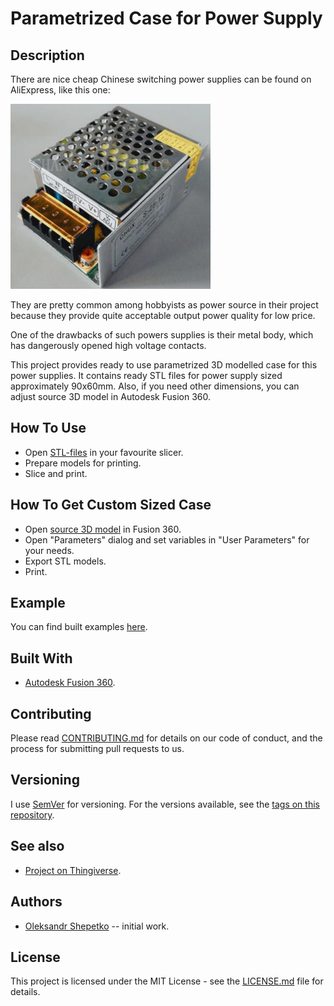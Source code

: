 # Parametrized Case for Power Supply


## Description

There are nice cheap Chinese switching power supplies can be found on AliExpress, like this one: 

![Power supply example](img/power-supply-example.jpg)

They are pretty common among hobbyists as power source in their project because they provide quite acceptable output 
power quality for low price.

One of the drawbacks of such powers supplies is their metal body, which has dangerously opened high voltage contacts.

This project provides ready to use parametrized 3D modelled case for this power supplies. It contains ready STL files 
for power supply sized approximately 90x60mm. Also, if you need other dimensions, you can adjust source 3D model in
Autodesk Fusion 360.


## How To Use

- Open [STL-files](stl/) in your favourite slicer.
- Prepare models for printing.
- Slice and print.


## How To Get Custom Sized Case

- Open [source 3D model](src/power-supply-case.f3d) in Fusion 360.
- Open "Parameters" dialog and set variables in "User Parameters" for your needs.
- Export STL models.
- Print.


## Example

You can find built examples [here](https://www.thingiverse.com/thing:3674960).


## Built With

- [Autodesk Fusion 360](https://www.autodesk.com/products/fusion-360/overview).


## Contributing

Please read [CONTRIBUTING.md](CONTRIBUTING.md) for details on our code of conduct, and the process for submitting pull 
requests to us.


## Versioning

I use [SemVer](http://semver.org/) for versioning. For the versions available, see the
[tags on this repository](https://github.com/ashep/power-supply-case/tags).


## See also

- [Project on Thingiverse](https://www.thingiverse.com/thing:3674960).
 

## Authors

* [Oleksandr Shepetko](https://shepetko.com) -- initial work.


## License

This project is licensed under the MIT License - see the [LICENSE.md](LICENSE.md) file for details.
